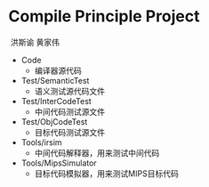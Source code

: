 # Compile Principle Project

​	洪斯谕	黄家伟

- Code
  - 编译器源代码
- Test/SemanticTest
  - 语义测试源代码文件
- Test/InterCodeTest
  - 中间代码测试源文件
- Test/ObjCodeTest
  - 目标代码测试源文件
- Tools/irsim
  - 中间代码解释器，用来测试中间代码
- Tools/MipsSimulator
  - 目标代码模拟器，用来测试MIPS目标代码

